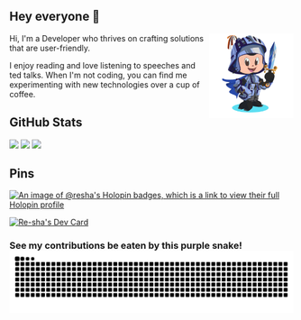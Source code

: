 ## Hey everyone 👋
<img align="right" width="150" height="150" margin-bottom="200" src="https://github.com/re-sha/re-sha/blob/main/girl.gif" alt="octogirl gif"></a>
Hi, I'm a Developer who thrives on crafting solutions that are user-friendly.

I enjoy reading and love listening to speeches and ted talks.
When I'm not coding, you can find me experimenting with new technologies over a cup of coffee.

## GitHub Stats

<img src="https://github-readme-streak-stats.herokuapp.com?user=re-sha&theme=python-dark&border_radius=10" width="700">

<img src="https://github-profile-trophy.vercel.app/?username=re-sha&theme=onestar&title=-Stars,-Experience,-Reviews&column=-1&margin-w=37&no-bg=false">

<img src="https://github-readme-stats.vercel.app/api?username=re-sha&show=discussions_answered,prs_merged_percentage&hide=stars,issues&theme=holi&show_icons=true" width="700">


## Pins

[![An image of @resha's Holopin badges, which is a link to view their full Holopin profile](https://holopin.me/resha)](https://holopin.io/@resha)

<!-- DailyDev card -->
<a href="https://app.daily.dev/re_sha"><img src="https://api.daily.dev/devcards/v2/QtEgpcqnUpXa1J3rXlOLA.png?type=wide&r=qfg" width="700" alt="Re-sha's Dev Card"/></a>


### See my contributions be eaten by this purple snake!![GitHub Snake](https://raw.githubusercontent.com/re-sha/re-sha/output/github-snake.svg)
